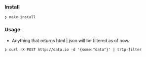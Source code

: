 ### Install
```shell
❯ make install
```

### Usage
- Anything that returns html | json will be filtered as of now.
```shell
❯ curl -X POST http://data.io -d '{some:"data"}' | tr1p-filter
```

